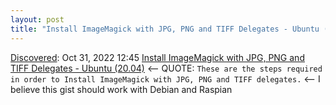 ```yaml
---
layout: post
title: "Install ImageMagick with JPG, PNG and TIFF Delegates - Ubuntu (20.04)"
---
```

[Discovered](http://rolandtanglao.com/2020/07/29/p1-blogthis-checkvist-list-links-to-blog/): Oct 31, 2022 12:45 [Install ImageMagick with JPG, PNG and TIFF Delegates - Ubuntu (20.04)](https://gist.github.com/nickferrando/fb0a44d707c8c3efd92dedd0f79d2911) <-- QUOTE: `These are the steps required in order to Install ImageMagick with JPG, PNG and TIFF delegates.` <-- I believe this gist should work with Debian and Raspian
